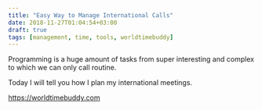 ```yaml
---
title: "Easy Way to Manage International Calls"
date: 2018-11-27T01:04:54+03:00
draft: true
tags: [management, time, tools, worldtimebuddy]
---
```


Programming is a huge amount of tasks from super interesting and complex to which we can only call routine.
 
Today I will tell you how I plan my international meetings.

https://worldtimebuddy.com